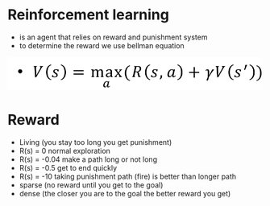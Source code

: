 Reinforcement learning
========================

- is an agent that relies on reward and punishment system
- to determine the reward we use bellman equation

![alt text](image.png)

Reward
=======

- Living (you stay too long you get punishment)
 - R(s) = 0 normal exploration
 - R(s) = -0.04    make a path long or not long
 - R(s) = -0.5     get to end quickly
 - R(s) = -10      taking punishment path (fire) is better than longer path 
- sparse (no reward until you get to the goal)
- dense (the closer you are to the goal the better reward you get)

